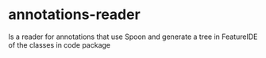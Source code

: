 # annotations-reader
Is a reader for annotations that use Spoon and generate a tree in FeatureIDE of the classes in code package
